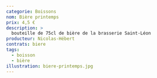 ```yaml
---
categorie: Boissons
nom: Bière printemps
prix: 4,5 €
description: >
  bouteille de 75cl de bière de la brasserie Saint-Léon
producteur: Nicolas-Hébert
contrats: biere
tags: 
  - boisson
  - bière
illustration: biere-printemps.jpg
---
```


